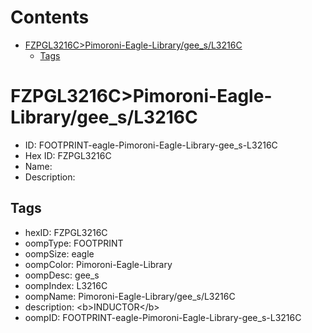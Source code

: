 



Contents
========

* [FZPGL3216C>Pimoroni-Eagle-Library/gee_s/L3216C](#fzpgl3216cpimoroni-eagle-librarygee_sl3216c)
	* [Tags](#tags)

# FZPGL3216C>Pimoroni-Eagle-Library/gee_s/L3216C

- ID: FOOTPRINT-eagle-Pimoroni-Eagle-Library-gee_s-L3216C
- Hex ID: FZPGL3216C
- Name: 
- Description: 

## Tags

- hexID: FZPGL3216C
- oompType: FOOTPRINT
- oompSize: eagle
- oompColor: Pimoroni-Eagle-Library
- oompDesc: gee_s
- oompIndex: L3216C
- oompName: Pimoroni-Eagle-Library/gee_s/L3216C
- description: &lt;b&gt;INDUCTOR&lt;/b&gt;
- oompID: FOOTPRINT-eagle-Pimoroni-Eagle-Library-gee_s-L3216C
